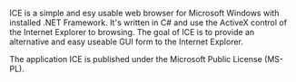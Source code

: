 ICE is a simple and esy usable web browser for Microsoft Windows with installed .NET Framework. It's written in C# and use the ActiveX control of the Internet Explorer to browsing.
The goal of ICE is to provide an alternative and easy useable GUI form to the Internet Explorer.

The application ICE is published under the Microsoft Public License (MS-PL).